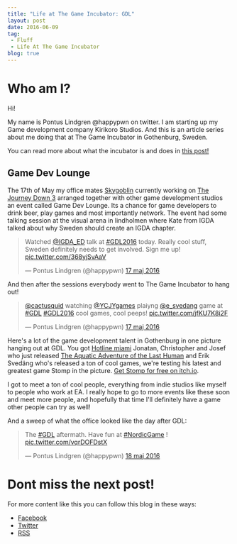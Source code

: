 ```yaml
---
title: "Life at The Game Incubator: GDL"
layout: post
date: 2016-06-09
tag:
 - Fluff
 - Life At The Game Incubator
blog: true
---
```

# Who am I?
Hi!

My name is Pontus Lindgren @happypwn on twitter. I am starting up my Game development company Kirikoro Studios. And this is an article series about me doing that at The Game Incubator in Gothenburg, Sweden.

You can read more about what the incubator is and does in [this post!](/incubator-life-001)

## Game Dev Lounge
The 17th of May my office mates [Skygoblin](http://www.skygoblin.com/) currently working on [The Journey Down 3](http://www.skygoblin.com/2016/awesomeness-in-the-making/) arranged together with other game development studios an event called Game Dev Lounge. Its a chance for game developers to drink beer, play games and most importantly network. The event had some talking session at the visual arena in lindholmen where Kate from IGDA talked about why Sweden should create an IGDA chapter.

<blockquote class="twitter-tweet" data-lang="sv"><p lang="en" dir="ltr">Watched <a href="https://twitter.com/IGDA_ED">@IGDA_ED</a> talk at <a href="https://twitter.com/hashtag/GDL2016?src=hash">#GDL2016</a> today. Really cool stuff, Sweden definitely needs to get involved. Sign me up! <a href="https://t.co/368yjSvAaV">pic.twitter.com/368yjSvAaV</a></p>&mdash; Pontus Lindgren (@happypwn) <a href="https://twitter.com/happypwn/status/732678510876196864">17 maj 2016</a></blockquote>
<script async src="//platform.twitter.com/widgets.js" charset="utf-8"></script>

And then after the sessions everybody went to The Game Incubator to hang out!

<blockquote class="twitter-tweet" data-lang="sv"><p lang="en" dir="ltr"><a href="https://twitter.com/cactusquid">@cactusquid</a> watching <a href="https://twitter.com/YCJYgames">@YCJYgames</a> plaiyng <a href="https://twitter.com/e_svedang">@e_svedang</a> game at <a href="https://twitter.com/hashtag/GDL?src=hash">#GDL</a> <a href="https://twitter.com/hashtag/GDL2016?src=hash">#GDL2016</a> cool games, cool peeps! <a href="https://t.co/jfKU7K8i2F">pic.twitter.com/jfKU7K8i2F</a></p>&mdash; Pontus Lindgren (@happypwn) <a href="https://twitter.com/happypwn/status/732676762916818946">17 maj 2016</a></blockquote>
<script async src="//platform.twitter.com/widgets.js" charset="utf-8"></script>

Here's a lot of the game development talent in Gothenburg in one picture hanging out at GDL. You got [Hotline miami](http://store.steampowered.com/app/219150/) Jonatan, Christopher and Josef who just released [The Aquatic Adventure of the Last Human](http://store.steampowered.com/app/401360/) and Erik Svedäng who's released a ton of cool games, we're testing his latest and greatest game Stomp in the picture. [Get Stomp for free on itch.io](https://e-svedang.itch.io/stomp).

I got to meet a ton of cool people, everything from indie studios like myself to people who work at EA. I really hope to go to more events like these soon and meet more people, and hopefully that time I'll definitely have a game other people can try as well!

And a sweep of what the office looked like the day after GDL:

<blockquote class="twitter-tweet" data-lang="sv"><p lang="en" dir="ltr">The <a href="https://twitter.com/hashtag/GDL?src=hash">#GDL</a> aftermath. Have fun at <a href="https://twitter.com/hashtag/NordicGame?src=hash">#NordicGame</a> ! <a href="https://t.co/vqrDOFDstX">pic.twitter.com/vqrDOFDstX</a></p>&mdash; Pontus Lindgren (@happypwn) <a href="https://twitter.com/happypwn/status/732839487299039232">18 maj 2016</a></blockquote>
<script async src="//platform.twitter.com/widgets.js" charset="utf-8"></script>

# Dont miss the next post!

For more content like this you can follow this blog in these ways:

 - [Facebook](http://Facebook.com/kirikorostudios)
 - [Twitter](http://twitter.com/happypwn)
 - [RSS](http://kirikoro.com/feed.xml)
